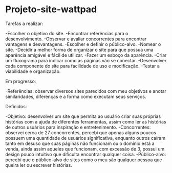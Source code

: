 # Projeto-site-wattpad


Tarefas a realizar:

-Escolher o objetivo do site.
-Encontrar referências para o desenvolvimento.
-Observar e avaliar concorrentes para encontrar vantagens e desvantagens.
-Escolher e definir o público-alvo.
-Nomear o site.
-Decidir a melhor forma de organizar o site para que possua uma aparência amigável e fácil de utilizar.
-Fazer um esboço da aparência.
-Criar um fluxograma para indicar como as páginas vão se conectar.
-Desenvolver cada componente do site para facilidade de uso e modificação.
-Testar a viabilidade e organização.


Em progresso:

-Referências: observar diversos sites parecidos com meu objetivos e anotar similaridades, diferenças e a forma como executam seus serviços.



Definidos:

-Objetivo: desenvolver um site que permita ao usuário criar suas próprias histórias com a ajuda de diferentes ferramentas, assim como ler as histórias de outros usuários para inspiração e entretenimento.
-Concorrentes: observei cerca de 27 concorrentes, percebi que apenas alguns poucos possuem uma quantidade de usuários significativa, enquanto outros caíram tanto em desuso que suas páginas não funcionam ou o domínio está a venda, ainda assim aqueles que funcionam, com excessão de 3, possui um design pouco intuitivo que dificulta encontrar qualquer coisa.
-Público-alvo: percebi que o público-alvo de sites como o meu são qualquer pessoa que queira ler ou escrever histórias.